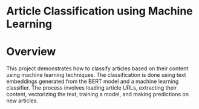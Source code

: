 
# Article Classification using Machine Learning
# Overview
This project demonstrates how to classify articles based on their content using machine learning techniques. The classification is done using text embeddings generated from the BERT model and a machine learning classifier. The process involves loading article URLs, extracting their content, vectorizing the text, training a model, and making predictions on new articles.

